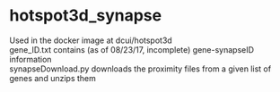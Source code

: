 # hotspot3d_synapse
Used in the docker image at dcui/hotspot3d <br />
gene_ID.txt contains (as of 08/23/17, incomplete) gene-synapseID information <br />
synapseDownload.py downloads the proximity files from a given list of genes and unzips them <br />
